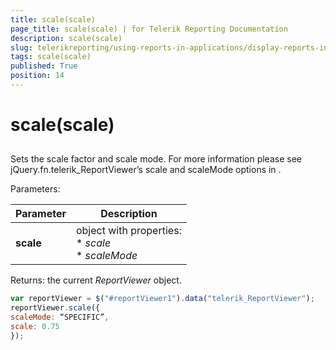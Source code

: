 ```yaml
---
title: scale(scale)
page_title: scale(scale) | for Telerik Reporting Documentation
description: scale(scale)
slug: telerikreporting/using-reports-in-applications/display-reports-in-applications/web-application/html5-report-viewer/api-reference/reportviewer/methods/scale(scale)
tags: scale(scale)
published: True
position: 14
---
```


# scale(scale)



## 

Sets the scale factor and scale mode. For more information please see jQuery.fn.telerik_ReportViewer’s scale and scaleMode options in [](c578f366-93da-4dd1-8972-6efbc5a1790b#Options).

Parameters:


| Parameter | Description |
| ------ | ------ |
| __scale__ |object with properties:<br/>*  *scale* <br/>*  *scaleMode*|




Returns: the current *ReportViewer* object.         

	
````js
var reportViewer = $("#reportViewer1").data("telerik_ReportViewer");
reportViewer.scale({
scaleMode: “SPECIFIC”,
scale: 0.75
});
````


